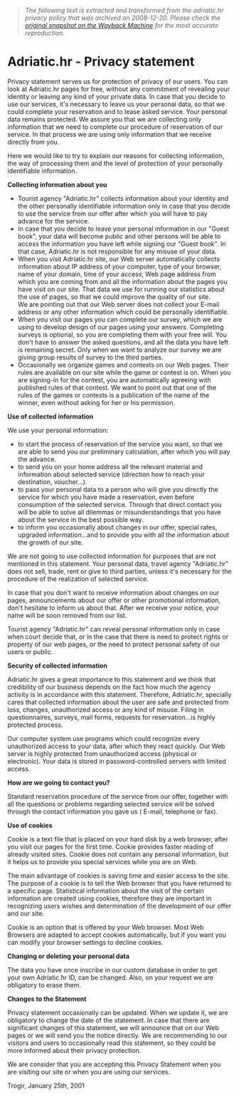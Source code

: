 > *The following text is extracted and transformed from the adriatic.hr privacy policy that was archived on 2008-12-20. Please check the [original snapshot on the Wayback Machine](https://web.archive.org/web/20081220150749id_/http%3A//www.adriatic.hr/zastita_privatnosti.php) for the most accurate reproduction.*

# Adriatic.hr - Privacy statement

Privacy statement serves us for protection of privacy of our users. You can look at Adriatic.hr pages for free, without any commitment of revealing your identity or leaving any kind of your private data. In case that you decide to use our services, it's necessary to leave us your personal data, so that we could complete your reservation and to lease asked service. Your personal data remains protected. We assure you that we are collecting only information that we need to complete our procedure of reservation of our service. In that process we are using only information that we receive directly from you.

Here we would like to try to explain our reasons for collecting information, the way of processing them and the level of protection of your personally identifiable information.

**Collecting information about you**

  * Tourist agency "Adriatic.hr" collects information about your identity and the other personally identifiable information only in case that you decide to use the service from our offer after which you will have to pay advance for the service.
  * In case that you decide to leave your personal information in our "Guest book", your data will become public and other persons will be able to access the information you have left while signing our "Guest book". In that case, Adriatic.hr is not responsible for any misuse of your data.
  * When you visit Adriatic.hr site, our Web server automatically collects information about IP address of your computer, type of your browser, name of your domain, time of your access, Web page address from which you are coming from and all the information about the pages you have visit on our site. That data we use for running our statistics about the use of pages, so that we could improve the quality of our site.   
We are pointing out that our Web server does not collect your E-mail address or any other information which could be personally identifiable.
  * When you visit our pages you can complete our survey, which we are using to develop design of our pages using your answers. Completing surveys is optional, so you are completing them with your free will. You don't have to answer the asked questions, and all the data you have left is remaining secret. Only when we want to analyze our survey we are giving group results of survey to the third parties.
  * Occasionally we organize games and contests on our Web pages. Their rules are available on our site while the game or contest is on. When you are signing-in for the contest, you are automatically agreeing with published rules of that contest. We want to point out that one of the rules of the games or contests is a publication of the name of the winner, even without asking for her or his permission.

**Use of collected information**

We use your personal information:

  * to start the process of reservation of the service you want, so that we are able to send you our preliminary calculation, after which you will pay the advance.
  * to send you on your home address all the relevant material and information about selected service (direction how to reach your destination, voucher...).
  * to pass your personal data to a person who will give you directly the service for which you have made a reservation, even before consumption of the selected service. Through that direct contact you will be able to solve all dilemmas or misunderstandings that you have about the service in the best possible way.
  * to inform you occasionally about changes in our offer, special rates, upgraded information...and to provide you with all the information about the growth of our site.

We are not going to use collected information for purposes that are not mentioned in this statement. Your personal data, travel agency "Adriatic.hr" does not sell, trade, rent or give to third parties, unless it's necessary for the procedure of the realization of selected service.

In case that you don't want to receive information about changes on our pages, announcements about our offer or other promotional information, don't hesitate to inform us about that. After we receive your notice, your name will be soon removed from our list.

Tourist agency "Adriatic.hr" can reveal personal information only in case when court decide that, or in the case that there is need to protect rights or property of our web pages, or the need to protect personal safety of our users or public.

**Security of collected information**

Adriatic.hr gives a great importance to this statement and we think that credibility of our business depends on the fact how much the agency activity is in accordance with this statement. Therefore, Adriatic.hr, specially cares that collected information about the user are safe and protected from loss, changes, unauthorized access or any kind of misuse. Filing in questionnaires, surveys, mail forms, requests for reservation...is highly protected process.

Our computer system use programs which could recognize every unauthorized access to your data, after which they react quickly. Our Web server is highly protected from unauthorized access (physical or electronic). Your data is stored in password-controlled servers with limited access.

**How are we going to contact you?**

Standard reservation procedure of the service from our offer, together with all the questions or problems regarding selected service will be solved through the contact information you gave us ( E-mail, telephone or fax).

**Use of cookies**

Cookie is a text file that is placed on your hard disk by a web browser, after you visit our pages for the first time. Cookie provides faster reading of already visited sites. Cookie does not contain any personal information, but it helps us to provide you special services while you are on Web.

The main advantage of cookies is saving time and easier access to the site. The purpose of a cookie is to tell the Web browser that you have returned to a specific page. Statistical information about the visit of the certain information are created using cookies, therefore they are important in recognizing users wishes and determination of the development of our offer and our site.

Cookie is an option that is offered by your Web browser. Most Web Browsers are adapted to accept cookies automatically, but if you want you can modify your browser settings to decline cookies.

**Changing or deleting your personal data**

The data you have once inscribe in our custom database in order to get your own Adriatic.hr ID, can be changed. Also, on your request we are obligatory to erase them.

**Changes to the Statement**

Privacy statement occasionally can be updated. When we update it, we are obligatory to change the date of the statement. In case that there are significant changes of this statement, we will announce that on our Web pages or we will send you the notice directly. We are recommending to our visitors and users to occasionally read this statement, so they could be more informed about their privacy protection.

We are consider that you are accepting this Privacy Statement when you are visiting our site or when you are using our services.

Trogir, January 25th, 2001
